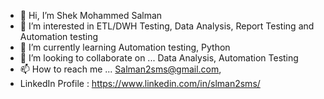 - 👋 Hi, I’m Shek Mohammed Salman
- 👀 I’m interested in ETL/DWH Testing, Data Analysis, Report Testing and Automation testing
- 🌱 I’m currently learning Automation testing, Python
- 💞️ I’m looking to collaborate on ... Data Analysis, Automation Testing
- 📫 How to reach me ... Salman2sms@gmail.com,
- LinkedIn Profile : https://www.linkedin.com/in/slman2sms/

<!---
salman2sms/salman2sms is a ✨ special ✨ repository because its `README.md` (this file) appears on your GitHub profile.
You can click the Preview link to take a look at your changes.
--->

